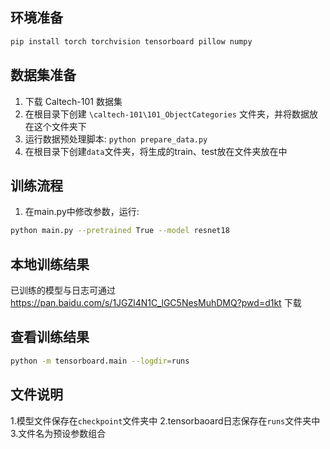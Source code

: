 
## 环境准备
```bash
pip install torch torchvision tensorboard pillow numpy
```

## 数据集准备
1. 下载 Caltech-101 数据集
2. 在根目录下创建 `\caltech-101\101_ObjectCategories` 文件夹，并将数据放在这个文件夹下
3. 运行数据预处理脚本: `python prepare_data.py`
4. 在根目录下创建`data`文件夹，将生成的train、test放在文件夹放在中

## 训练流程
1. 在main.py中修改参数，运行:
```bash
python main.py --pretrained True --model resnet18
```

## 本地训练结果
已训练的模型与日志可通过 https://pan.baidu.com/s/1JGZl4N1C_lGC5NesMuhDMQ?pwd=d1kt 下载

## 查看训练结果
```bash
python -m tensorboard.main --logdir=runs
```

## 文件说明
1.模型文件保存在`checkpoint`文件夹中
2.tensorbaoard日志保存在`runs`文件夹中
3.文件名为预设参数组合
